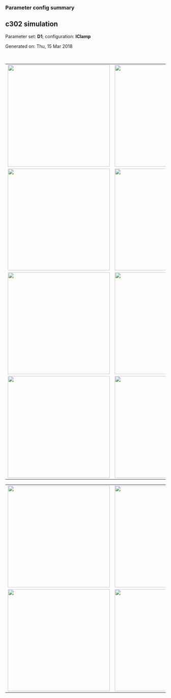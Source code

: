 ### Parameter config summary 
<h2>c302 simulation</h2>
<p>Parameter set: <b>D1</b>; configuration: <b>IClamp</b></p>
<p>Generated on: Thu, 15 Mar 2018</p><br/>
<table>

<tr>
  <td><a href="images/neurons_D1_IClamp.png"><img alt=" " src="images/neurons_D1_IClamp.png" height="320"/></a></td>
  <td><a href="images/traces_neuron_IClamp_D1.png"><img alt=" " src="images/traces_neuron_IClamp_D1.png" height="320"/></a></td>
</tr>

<tr>
  <td><a href="images/neuron_activity_D1_IClamp.png"><img alt=" " src="images/neuron_activity_D1_IClamp.png" height="320"/></a></td>
  <td><a href="images/traces_neuron_activity_IClamp_D1.png"><img alt=" " src="images/traces_neuron_activity_IClamp_D1.png" height="320"/></a></td>
</tr>

<tr>
  <td><a href="images/muscles_D1_IClamp.png"><img alt=" " src="images/muscles_D1_IClamp.png" height="320"/></a></td>
  <td><a href="images/traces_muscles_IClamp_D1.png"><img alt=" " src="images/traces_muscles_IClamp_D1.png" height="320"/></a></td>
</tr>

<tr>
  <td><a href="images/muscle_activity_D1_IClamp.png"><img alt=" " src="images/muscle_activity_D1_IClamp.png" height="320"/></a></td>
  <td><a href="images/traces_muscles_activity_IClamp_D1.png"><img alt=" " src="images/traces_muscles_activity_IClamp_D1.png" height="320"/></a></td>
</tr>
</table>
<table>

<tr><td><a href="images/c302_D1_IClamp_exc_to_neurons.png"><img alt=" " src="images/c302_D1_IClamp_exc_to_neurons.png" height="320"/></a></td>

  <td><a href="images/c302_D1_IClamp_inh_to_neurons.png"><img alt=" " src="images/c302_D1_IClamp_inh_to_neurons.png" height="320"/></a></td>

  <td><a href="images/c302_D1_IClamp_elec_neurons_neurons.png"><img alt=" " src="images/c302_D1_IClamp_elec_neurons_neurons.png" height="320"/></a></td></tr>

<tr><td><a href="images/c302_D1_IClamp_exc_to_muscles.png"><img alt=" " src="images/c302_D1_IClamp_exc_to_muscles.png" height="320"/></a></td>

  <td><a href="images/c302_D1_IClamp_inh_to_muscles.png"><img alt=" " src="images/c302_D1_IClamp_inh_to_muscles.png" height="320"/></a></td></tr>
</table>
